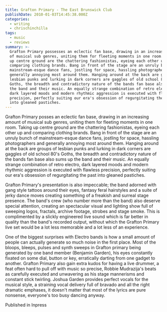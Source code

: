 ```yaml
---
title: Grafton Primary - The East Brunswick Club
publishDate: 2010-01-03T14:45:38.000Z
categories:
  - writing
  - chrischinchilla
tags:
  - music
  - reviews
summary: >-
  Grafton Primary possesses an eclectic fan base, drawing in an increasing amount
  of musical sub genres, uniting them for fleeting moments in one room. Taking
  up centre ground are the chattering fashionistas, eyeing each other up and
  comparing clothing brands. Bang in front of the stage are an unruly bunch of
  mainstream-esque dance fans, jostling for space, hassling photographers and
  generally annoying most around them. Hanging around at the back are groups of
  lesbian punks and lurking in dark corners are gaggles of old school 80's
  Goths, the breadth and contradictory nature of the bands fan base also sums up
  the band and their music. An equally strange combination of retro electro,
  dark layered moods and modern rhythmic aggression is executed with flawless
  precision, perfectly suiting our era's obsession of regurgitating the past
  into gleaned pastiches.
---
```


Grafton Primary posses an eclectic fan base, drawing in an increasing amount of musical sub genres, uniting them for fleeting moments in one room. Taking up centre ground are the chattering fashionistas, eyeing each other up and comparing clothing brands. Bang in front of the stage are an unruly bunch of mainstream-esque dance fans, jostling for space, hassling photographers and generally annoying most around them. Hanging around at the back are groups of lesbian punks and lurking in dark corners are gaggles of old school 80's Goths, the breadth and contradictory nature of the bands fan base also sums up the band and their music. An equally strange combination of retro electro, dark layered moods and modern rhythmic aggression is executed with flawless precision, perfectly suiting our era's obsession of regurgitating the past into gleaned pastiches.

Grafton Primary's presentation is also impeccable; the band adorned with gang style tattoos around their eyes, fantasy feral hairstyles and a suite of jerky dance moves creating something of a freakish and surreal stage presence. The band's crew (who number more than the band) also deserve special attention, creating an spectacular visual and lighting show full of sweeping logos, fractals, archive footage, strobes and stage smoke. This is complimented by a slickly engineered live sound which is far better in quality than the band's recorded output, without which the Grafton Primary live set would be a lot less memorable and a lot less of an experience.

One of the biggest surprises with Electro bands is how a small amount of people can actually generate so much noise in the first place. Most of the bloops, bleeps, pulses and synth sweeps in Grafton primary being generated by one band member (Benjamin Garden), his eyes constantly fixated on some dial, button or key, erratically darting from one gadget to another. Grafton Primary also gain extra kudos for having a live drummer, a feat often hard to pull off with music so precise, Robbie Mudrazija's beats as carefully executed and unwavering as his stage mannerisms and constant stick twirling. Joshua Garden provides perfect vocals for the musical style, a straining vocal delivery full of bravado and all the right dramatic emphases, it doesn't matter that most of the lyrics are pure nonsense, everyone's too busy dancing anyway.

Published in Inpress

